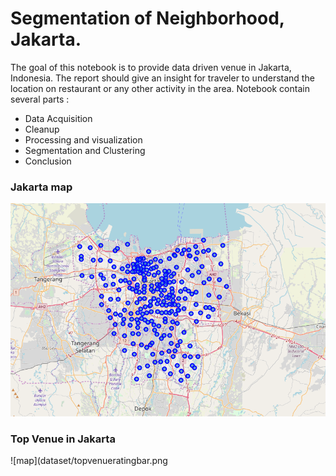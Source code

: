 
# Segmentation of Neighborhood, Jakarta.

The goal of this notebook is to provide data driven venue in Jakarta, Indonesia. The report should give an insight for traveler to understand the location on restaurant or any other activity in the area. Notebook contain several parts :

- Data Acquisition
- Cleanup
- Processing and visualization
- Segmentation and Clustering
- Conclusion

### Jakarta map

![map](dataset/jakarta_neighborhood01.png)

### Top Venue in Jakarta

![map](dataset/topvenueratingbar.png
